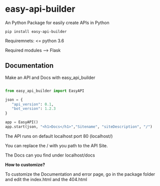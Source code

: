 easy-api-builder
=========

An Python Package for easily create APIs in Python

`pip install easy-api-builder`

Requiremnets: \<= python 3.6

Required modules --> Flask 

Documentation
-------------

Make an API and Docs with easy_api_builder

```py

from easy_api_builder import EasyAPI

json = {
   "api_version": 0.1,
   "bot_version": 1.2.3
}

app = EasyAPI()
app.start(json, "<h1>Docs</h1>","Sitename", "siteDescription", "/")

```

The API runs on default localhost port 80 (localhost/)

You can replace the / with you path to the API Site.

The Docs can you find under localhost/docs

**How to customize?**

To customize the Documentation and error page, go in the package folder
and edit the index.html and the 404.html
